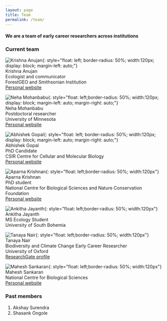 ```yaml
---
layout: page
title: Team
permalink: /team/
---
```


#### We are a team of early career researchers across institutions

### Current team

![Krishna Anujan](assets/krishna_anujan.jpeg){: style="float: left; border-radius: 50%; width:120px; display: block; margin-left: auto;"}  
Krishna Anujan\
Ecologist and communicator\
ForestGEO and Smithsonian Institution\
[Personal website](https://krishnaanujan.weebly.com)<br/>  

![Neha Mohanbabu](assets/nmb.jpg){: style="float: left;border-radius: 50%; width:120px; display: block; margin-left: auto; margin-right: auto;"}    
Neha Mohanbabu\
Postdoctoral researcher\
University of Minnesota\
[Personal website](https://neha-mohanbabu.weebly.com/)<br/>  

![Abhishek Gopal](assets/abhishek_gopal.jpg){: style="float: left; border-radius: 50%; width:120px; display: block; margin-left: auto; margin-right: auto;"}  
Abhishek Gopal\
PhD Candidate\
CSIR Centre for Cellular and Molecular Biology\
[Personal website](https://sites.google.com/view/jahnavijoshi/team/phd-students?authuser=0#h.f6hb7mex66e5)<br/>   

![Aparna Krishnan](assets/aparna_krishnan.jpg){: style="float: left;border-radius: 50%; width:120px"}  
Aparna Krishnan\
PhD student\
National Centre for Biological Sciences and Nature Conservation Foundation\
[Personal website]()<br/>  

![Ankitha Jayanth](assets/ankitha_jayanth.jpg){: style="float: left;border-radius: 50%; width:120px"}  
Ankitha Jayanth\
MS Ecology Student\
University of South Bohemia<br/>

![Tanaya Nair](assets/tanaya_nair.jpg){: style="float: left;border-radius: 50%; width:120px"}  
Tanaya Nair\
Biodiversity and Climate Change Early Career Researcher\
University of Oxford\
[ResearchGate profile](https://www.researchgate.net/profile/Tanaya-Nair)<br/>

![Mahesh Sankaran](assets/mahesh_sankaran.jpg){: style="float: left;border-radius: 50%; width:120px"}
Mahesh Sankaran\
National Centre for Biological Sciences\
[Personal website](https://www.ncbs.res.in/faculty/mahesh)<br/>


### Past members

1. Akshay Surendra
2. Shasank Ongole
